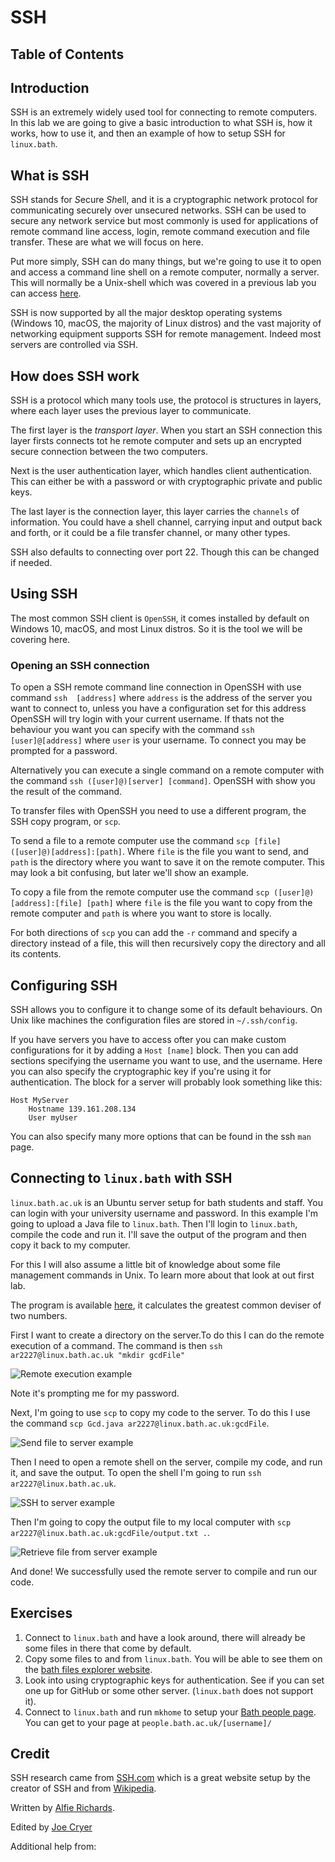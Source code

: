
# SSH

## Table of Contents

## Introduction

SSH is an extremely widely used tool for connecting to remote computers. In this
lab we are going to give a basic introduction to what SSH is, how it works, how 
to use it, and then an example of how to setup SSH for `linux.bath`.

## What is SSH

SSH stands for *S*ecure *Sh*ell, and it is a cryptographic network protocol for 
communicating securely over unsecured networks. SSH can be used to secure any 
network service but most commonly is used for applications of remote command 
line access, login, remote command execution and file transfer. These are what 
we will focus on here.

Put more simply, SSH can do many things, but we're going to use it to open and 
access a command line shell on a remote computer, normally a server. This will 
normally be a Unix-shell which was covered in a previous lab you can access 
[here](Unix_Shell.md).

SSH is now supported by all the major desktop operating systems (Windows 10, 
macOS, the majority of Linux distros) and the vast majority of networking 
equipment supports SSH for remote management. Indeed most servers are controlled
via SSH.

## How does SSH work

SSH is a protocol which many tools use, the protocol is structures in layers, 
where each layer uses the previous layer to communicate.

The first layer is the *transport layer*. When you start an SSH connection this 
layer firsts connects tot he remote computer and sets up an encrypted secure 
connection between the two computers.

Next is the user authentication layer, which handles client authentication. This
can either be with a password or with cryptographic private and public keys.

The last layer is the connection layer, this layer carries the `channels` of 
information. You could have a shell channel, carrying input and output back and 
forth, or it could be a file transfer channel, or many other types.

SSH also defaults to connecting over port 22. Though this can be changed if 
needed.

## Using SSH

The most common SSH client is `OpenSSH`, it comes installed by default on 
Windows 10, macOS, and most Linux distros. So it is the tool we will be covering
here.

### Opening an SSH connection

To open a SSH remote command line connection in OpenSSH with use command `ssh 
[address]` where `address` is the address of the server you want to connect to, 
unless you have a configuration set for this address OpenSSH will try login with
your current username. If thats not the behaviour you want you can specify with 
the command `ssh [user]@[address]` where `user` is your username. To connect you
may be prompted for a password.

Alternatively you can execute a single command on a remote computer with the 
command `ssh ([user]@)[server] [command]`. OpenSSH with show you the result of 
the command.

To transfer files with OpenSSH you need to use a different program, the SSH copy
program, or `scp`.

To send a file to a remote computer use the command 
`scp [file] ([user]@)[address]:[path]`. Where `file` is the file you want to 
send, and `path` is the directory where you want to save it on the remote 
computer. This may look a bit confusing, but later we'll show an example.

To copy a file from the remote computer use the command 
`scp ([user]@)[address]:[file] [path]` where `file` is the file you want to copy
from the remote computer and `path` is where you want to store is locally.

For both directions of `scp` you can add the `-r` command and specify a 
directory instead of a file, this will then recursively copy the directory and 
all its contents.

## Configuring SSH

SSH allows you to configure it to change some of its default behaviours. On Unix
like machines the configuration files are stored in `~/.ssh/config`.

If you have servers you have to access ofter you can make custom configurations 
for it by adding a `Host [name]` block. Then you can add sections specifying the
username you want to use, and the username. Here you can also specify the 
cryptographic key if you're using it for authentication. The block for a server 
will probably look something like this:

```
Host MyServer
    Hostname 139.161.208.134
    User myUser
```

You can also specify many more options that can be found in the ssh `man` page.

## Connecting to `linux.bath` with SSH

`linux.bath.ac.uk` is an Ubuntu server setup for bath students and staff. You 
can login with your university username and password. In this example I'm going 
to upload a Java file to `linux.bath`. Then I'll login to `linux.bath`, compile 
the code and run it. I'll save the output of the program and then copy it back 
to my computer.

For this I will also assume a little bit of knowledge about some file management
commands in Unix. To learn more about that look at out first lab.

The program is available 
[here](https://javatutoring.com/gcd-of-two-numbers-java-program/), it calculates
the greatest common deviser of two numbers.

First I want to create a directory on the server.To do this I can do the remote 
execution of a command. The command is then 
`ssh ar2227@linux.bath.ac.uk "mkdir gcdFile"`

![Remote execution example](assets/ssh_lab/01remote_command.png)

Note it's prompting me for my password.

Next, I'm going to use `scp` to copy my code to the server. To do this I use the
command `scp Gcd.java ar2227@linux.bath.ac.uk:gcdFile`.

![Send file to server example](assets/ssh_lab/02scp_send.png)

Then I need to open a remote shell on the server, compile my code, and run it, 
and save the output. To open the shell I'm going to run 
`ssh ar2227@linux.bath.ac.uk`.

![SSH to server example](assets/ssh_lab/03ssh_ex.png)

Then I'm going to copy the output file to my local computer with 
`scp ar2227@linux.bath.ac.uk:gcdFile/output.txt .`.

![Retrieve file from server example](assets/ssh_lab/04scp_retrieve.png)

And done! We successfully used the remote server to compile and run our code.

## Exercises

1. Connect to `linux.bath` and have a look around, there will already be some 
   files in there that come by default. 
2. Copy some files to and from `linux.bath`. You will be able to see them on the
   [bath files explorer website](files.bath.ac.uk).
3. Look into using cryptographic keys for authentication. See if you can set one
   up for GitHub or some other server. (`linux.bath` does not support it).
4. Connect to `linux.bath` and run `mkhome` to setup your [Bath people 
   page](people.bath.ac.uk). You can get to your page at 
   `people.bath.ac.uk/[username]/`

## Credit

SSH research came from [SSH.com](https://www.ssh.com) which is a great website 
setup by the creator of SSH and from 
[Wikipedia](https://en.wikipedia.org/wiki/SSH_(Secure_Shell)).

Written by [Alfie Richards](www.alfierichards.com).

Edited by [Joe Cryer](mailto:jcryer1234@gmail.com)

Additional help from:



